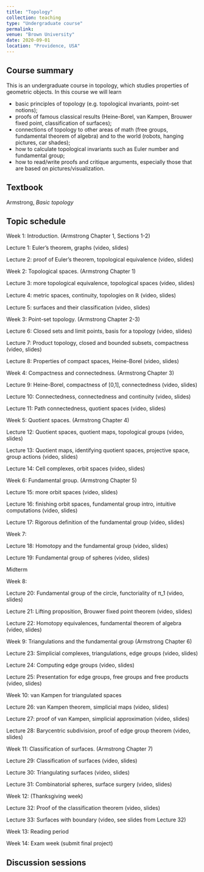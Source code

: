 ```yaml
---
title: "Topology"
collection: teaching
type: "Undergraduate course"
permalink: 
venue: "Brown University"
date: 2020-09-01
location: "Providence, USA"
---
```


## Course summary

This is an undergraduate course in topology, which studies properties of geometric objects. In this course we will learn 
* basic principles of topology (e.g. topological invariants, point-set notions); 
* proofs of famous classical results (Heine-Borel, van Kampen, Brouwer fixed point, classification of surfaces); 
* connections of topology to other areas of math (free groups, fundamental theorem of algebra) and to the world (robots, hanging pictures, car shades); 
* how to calculate topological invariants such as Euler number and fundamental group; 
* how to read/write proofs and critique arguments, especially those that are based on pictures/visualization. 

## Textbook
Armstrong, _Basic topology_ 

## Topic schedule

Week 1: Introduction. (Armstrong Chapter 1, Sections 1-2)

Lecture 1: Euler’s theorem, graphs (video, slides)

Lecture 2: proof of Euler’s theorem, topological equivalence (video, slides)

Week 2: Topological spaces. (Armstrong Chapter 1)

Lecture 3: more topological equivalence, topological spaces (video, slides)

Lecture 4: metric spaces, continuity, topologies on ℝ (video, slides)

Lecture 5: surfaces and their classification (video, slides)

Week 3: Point-set topology. (Armstrong Chapter 2-3)

Lecture 6: Closed sets and limit points, basis for a topology (video, slides)

Lecture 7: Product topology, closed and bounded subsets, compactness (video, slides)

Lecture 8: Properties of compact spaces, Heine-Borel (video, slides)

Week 4: Compactness and connectedness. (Armstrong Chapter 3)

Lecture 9: Heine-Borel, compactness of [0,1], connectedness (video, slides)

Lecture 10: Connectedness, connectedness and continuity (video, slides)

Lecture 11: Path connectedness, quotient spaces (video, slides)

Week 5: Quotient spaces. (Armstrong Chapter 4)

Lecture 12: Quotient spaces, quotient maps, topological groups (video, slides)

Lecture 13: Quotient maps, identifying quotient spaces, projective space, group actions (video, slides) 

Lecture 14: Cell complexes, orbit spaces (video, slides)

Week 6: Fundamental group. (Armstrong Chapter 5)

Lecture 15: more orbit spaces (video, slides)

Lecture 16: finishing orbit spaces, fundamental group intro, intuitive computations (video, slides)

Lecture 17: Rigorous definition of the fundamental group (video, slides)

Week 7: 

Lecture 18: Homotopy and the fundamental group (video, slides)

Lecture 19: Fundamental group of spheres (video, slides)

Midterm

Week 8: 

Lecture 20: Fundamental group of the circle, functoriality of π_1 (video, slides)

Lecture 21: Lifting proposition, Brouwer fixed point theorem (video, slides)

Lecture 22: Homotopy equivalences, fundamental theorem of algebra (video, slides)

Week 9: Triangulations and the fundamental group (Armstrong Chapter 6)

Lecture 23: Simplicial complexes, triangulations, edge groups (video, slides)

Lecture 24: Computing edge groups (video, slides)

Lecture 25: Presentation for edge groups, free groups and free products (video, slides)

Week 10: van Kampen for triangulated spaces 

Lecture 26: van Kampen theorem, simplicial maps (video, slides)

Lecture 27: proof of van Kampen, simplicial approximation (video, slides)

Lecture 28: Barycentric subdivision, proof of edge group theorem (video, slides)

Week 11: Classification of surfaces. (Armstrong Chapter 7)

Lecture 29: Classification of surfaces (video, slides)

Lecture 30: Triangulating surfaces (video, slides)

Lecture 31: Combinatorial spheres, surface surgery (video, slides)

Week 12: (Thanksgiving week)

Lecture 32: Proof of the classification theorem (video, slides)

Lecture 33: Surfaces with boundary (video, see slides from Lecture 32)

Week 13: Reading period

Week 14: Exam week (submit final project)

## Discussion sessions 
